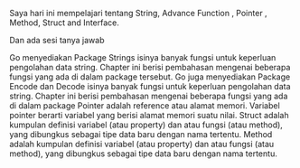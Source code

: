 Saya hari ini mempelajari tentang String, Advance Function , Pointer , Method, Struct and Interface.

Dan ada sesi tanya jawab 

Go menyediakan Package Strings isinya banyak fungsi untuk keperluan pengolahan data string. Chapter ini berisi pembahasan mengenai beberapa fungsi yang ada di dalam package tersebut. 
Go juga menyediakan Package Encode dan Decode isinya banyak fungsi untuk keperluan pengolahan data string. Chapter ini berisi pembahasan mengenai beberapa fungsi yang ada di dalam package
Pointer adalah reference atau alamat memori. Variabel pointer berarti variabel yang berisi alamat memori suatu nilai.
Struct adalah kumpulan definisi variabel (atau property) dan atau fungsi (atau method), yang dibungkus sebagai tipe data baru dengan nama tertentu.
Method adalah kumpulan definisi variabel (atau property) dan atau fungsi (atau method), yang dibungkus sebagai tipe data baru dengan nama tertentu.